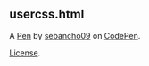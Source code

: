 usercss.html
------------


A [Pen](https://codepen.io/sebancho09/pen/dyXBOMa) by [sebancho09](https://codepen.io/sebancho09) on [CodePen](https://codepen.io).

[License](https://codepen.io/sebancho09/pen/dyXBOMa/license).